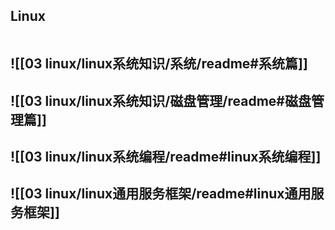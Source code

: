 ## Linux
```toc
```

## ![[03 linux/linux系统知识/系统/readme#系统篇]]
## ![[03 linux/linux系统知识/磁盘管理/readme#磁盘管理篇]]

## ![[03 linux/linux系统编程/readme#linux系统编程]]

## ![[03 linux/linux通用服务框架/readme#linux通用服务框架]]

